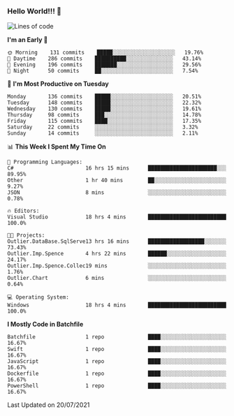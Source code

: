 ### Hello World!!! 👋

<!--
**kekotek/kekotek** is a ✨ _special_ ✨ repository because its `README.md` (this file) appears on your GitHub profile.

Here are some ideas to get you started:

- 🔭 I’m currently working on ...
- 🌱 I’m currently learning ...
- 👯 I’m looking to collaborate on ...
- 🤔 I’m looking for help with ...
- 💬 Ask me about ...
- 📫 How to reach me: ...
- 😄 Pronouns: ...
- ⚡ Fun fact: ...
-->

<!--START_SECTION:waka-->
![Lines of code](https://img.shields.io/badge/From%20Hello%20World%20I%27ve%20Written-18753%20lines%20of%20code-blue)

**I'm an Early 🐤** 

```text
🌞 Morning    131 commits    █████░░░░░░░░░░░░░░░░░░░░   19.76% 
🌆 Daytime    286 commits    ██████████░░░░░░░░░░░░░░░   43.14% 
🌃 Evening    196 commits    ███████░░░░░░░░░░░░░░░░░░   29.56% 
🌙 Night      50 commits     ██░░░░░░░░░░░░░░░░░░░░░░░   7.54%

```
📅 **I'm Most Productive on Tuesday** 

```text
Monday       136 commits    █████░░░░░░░░░░░░░░░░░░░░   20.51% 
Tuesday      148 commits    █████░░░░░░░░░░░░░░░░░░░░   22.32% 
Wednesday    130 commits    █████░░░░░░░░░░░░░░░░░░░░   19.61% 
Thursday     98 commits     ███░░░░░░░░░░░░░░░░░░░░░░   14.78% 
Friday       115 commits    ████░░░░░░░░░░░░░░░░░░░░░   17.35% 
Saturday     22 commits     ░░░░░░░░░░░░░░░░░░░░░░░░░   3.32% 
Sunday       14 commits     ░░░░░░░░░░░░░░░░░░░░░░░░░   2.11%

```


📊 **This Week I Spent My Time On** 

```text
💬 Programming Languages: 
C#                       16 hrs 15 mins      ██████████████████████░░░   89.95% 
Other                    1 hr 40 mins        ██░░░░░░░░░░░░░░░░░░░░░░░   9.27% 
JSON                     8 mins              ░░░░░░░░░░░░░░░░░░░░░░░░░   0.78%

🔥 Editors: 
Visual Studio            18 hrs 4 mins       █████████████████████████   100.0%

🐱‍💻 Projects: 
Outlier.DataBase.SqlServe13 hrs 16 mins      ██████████████████░░░░░░░   73.43% 
Outlier.Imp.Spence       4 hrs 22 mins       ██████░░░░░░░░░░░░░░░░░░░   24.17% 
Outlier.Imp.Spence.Collec19 mins             ░░░░░░░░░░░░░░░░░░░░░░░░░   1.76% 
Outlier.Chart            6 mins              ░░░░░░░░░░░░░░░░░░░░░░░░░   0.64%

💻 Operating System: 
Windows                  18 hrs 4 mins       █████████████████████████   100.0%

```

**I Mostly Code in Batchfile** 

```text
Batchfile                1 repo              ████░░░░░░░░░░░░░░░░░░░░░   16.67% 
Swift                    1 repo              ████░░░░░░░░░░░░░░░░░░░░░   16.67% 
JavaScript               1 repo              ████░░░░░░░░░░░░░░░░░░░░░   16.67% 
Dockerfile               1 repo              ████░░░░░░░░░░░░░░░░░░░░░   16.67% 
PowerShell               1 repo              ████░░░░░░░░░░░░░░░░░░░░░   16.67%

```



 Last Updated on 20/07/2021
<!--END_SECTION:waka-->
